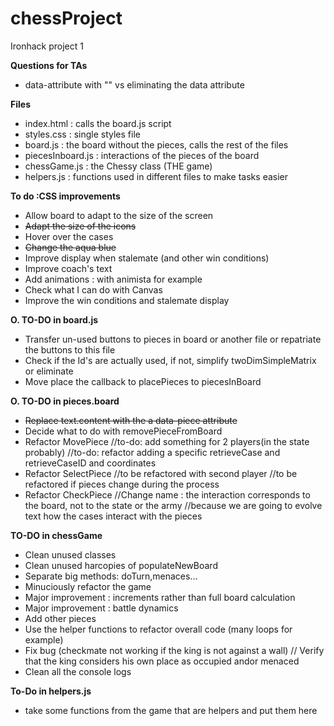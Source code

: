 # chessProject
Ironhack project 1

**Questions for TAs**
- data-attribute with "" vs eliminating the data attribute

**Files**
- index.html : calls the board.js script
- styles.css : single styles file
- board.js : the board without the pieces, calls the rest of the files
- piecesInboard.js : interactions of the pieces of the board
- chessGame.js : the Chessy class (THE game)
- helpers.js : functions used in different files to make tasks easier

**To do :CSS improvements**
- Allow board to adapt to the size of the screen
- ~~Adapt the size of the icons~~
- Hover over the cases
- ~~Change the aqua blue~~
- Improve display when stalemate (and other win conditions)
- Improve coach's text
- Add animations : with animista for example
- Check what I can do with Canvas
- Improve the win conditions and stalemate display

**O. TO-DO in board.js**
- Transfer un-used buttons to pieces in board or another file or repatriate the buttons to this file
- Check if the Id's are actually used, if not, simplify twoDimSimpleMatrix or eliminate
- Move place the callback to placePieces to piecesInBoard

**O. TO-DO in pieces.board**
- ~~Replace text.content with the a data-piece attribute~~
- Decide what to do with removePieceFromBoard
- Refactor MovePiece
    //to-do: add something for 2 players(in the state probably)
    //to-do: refactor adding a specific retrieveCase and retrieveCaseID and coordinates
- Refactor SelectPiece
    //to be refactored with second player
    //to be refactored if pieces change during the process
- Refactor CheckPiece
    //Change name : the interaction corresponds to the board, not to the state or the army
    //because we are going to evolve text how the cases interact with the pieces
    
**TO-DO in chessGame**
- Clean unused classes
- Clean unused harcopies of populateNewBoard
- Separate big methods: doTurn,menaces...
- Minuciously refactor the game
- Major improvement : increments rather than full board calculation
- Major improvement : battle dynamics
- Add other pieces
- Use the helper functions to refactor overall code (many loops for example)
- Fix bug (checkmate not working if the king is not against a wall)
    // Verify that the king considers his own place as occupied andor menaced
- Clean all the console logs

**To-Do in helpers.js**
- take some functions from the game that are helpers and put them here
